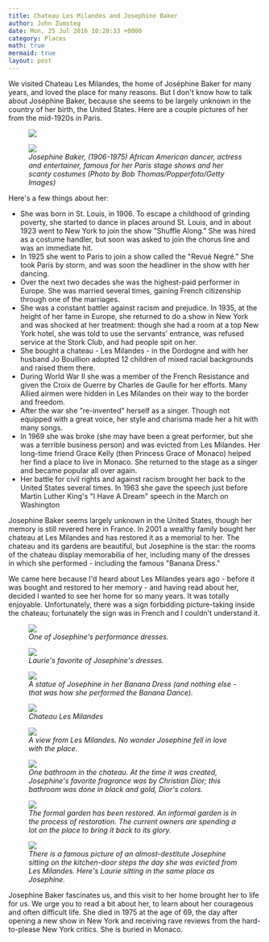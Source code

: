 ```yaml
---
title: Chateau Les Milandes and Josephine Baker
author: John Zumsteg
date: Mon, 25 Jul 2016 10:20:33 +0000
category: Places
math: true
mermaid: true
layout: post
---
```

We visited Chateau Les Milandes, the home of Joséphine Baker for many years, and loved the place for many reasons. But I don't know how to talk about Joséphine Baker, because she seems to be largely unknown in the country of her birth, the United States. Here are a couple pictures of her from the mid-1920s in Paris.

<figure>
	<img src="{{site.url}}/assets/images/2016/07/baker.png"/>
	<figcaption></figcaption>
</figure>



<figure>
	<img src="{{site.url}}/assets/images/2016/07/160519-josephine-baker-01.jpg"/>
	<figcaption><em>Josephine Baker, (1906-1975) African American dancer, actress and entertainer, famous for her Paris stage shows and her scanty costumes (Photo by Bob Thomas/Popperfoto/Getty Images)</em></figcaption>
</figure>



Here's a few things about her:
<ul>
 	<li>She was born in St. Louis, in 1906. To escape a childhood of grinding poverty, she started to dance in places around St. Louis, and in about 1923 went to New York to join the show "Shuffle Along." She was hired as a costume handler, but soon was asked to join the chorus line and was an immediate hit.</li>
 	<li>In 1925 she went to Paris to join a show called the "Revué Negré." She took Paris by storm, and was soon the headliner in the show with her dancing.</li>
 	<li>Over the next two decades she was the highest-paid performer in Europe. She was married several times, gaining French citizenship through one of the marriages.</li>
 	<li>She was a constant battler against racism and prejudice. In 1935, at the height of her fame in Europe, she returned to do a show in New York and was shocked at her treatment: though she had a room at a top New York hotel, she was told to use the servants' entrance, was refused service at the Stork Club, and had people spit on her.</li>
 	<li>She bought a chateau - Les Milandes - in the Dordogne and with her husband Jo Bouillion adopted 12 children of mixed racial backgrounds and raised them there.</li>
 	<li>During World War II she was a member of the French Resistance and given the Croix de Guerre by Charles de Gaulle for her efforts. Many Allied airmen were hidden in Les Milandes on their way to the border and freedom.</li>
 	<li>After the war she "re-invented" herself as a singer. Though not equipped with a great voice, her style and charisma made her a hit with many songs.</li>
 	<li>In 1969 she was broke (she may have been a great performer, but she was a terrible business person) and was evicted from Les Milandes. Her long-time friend Grace Kelly (then Princess Grace of Monaco) helped her find a place to live in Monaco. She returned to the stage as a singer and became popular all over again.</li>
 	<li>Her battle for civil rights and against racism brought her back to the United States several times. In 1963 she gave the speech just before Martin Luther King's "I Have A Dream" speech in the March on Washington</li>
</ul>
Josephine Baker seems largely unknown in the United States, though her memory is still revered here in France. In 2001 a wealthy family bought her chateau at Les Milandes and has restored it as a memorial to her. The chateau and its gardens are beautiful, but Josephine is the star: the rooms of the chateau display memorabilia of her, including many of the dresses in which she performed - including the famous "Banana Dress."

We came here because I'd heard about Les Milandes years ago - before it was bought and restored to her memory - and having read about her, decided I wanted to see her home for so many years. It was totally enjoyable. Unfortunately, there was a sign forbidding picture-taking inside the chateau; fortunately the sign was in French and I couldn't understand it.

<figure>
	<img src="{{site.url}}/assets/images/2016/07/DSC04901.jpg"/>
	<figcaption><em>One of Josephine's performance dresses.</em></figcaption>
</figure>



<figure>
	<img src="{{site.url}}/assets/images/2016/07/DSC04906.jpg"/>
	<figcaption><em>Laurie's favorite of Josephine's dresses.</em></figcaption>
</figure>



<figure>
	<img src="{{site.url}}/assets/images/2016/07/DSC04904.jpg"/>
	<figcaption><em>A statue of Josephine in her Banana Dress (and nothing else - that was how she performed the Banana Dance).</em></figcaption>
</figure>



<figure>
	<img src="{{site.url}}/assets/images/2016/07/DSC04934.jpg"/>
	<figcaption><em>Chateau Les Milandes</em></figcaption>
</figure>



<figure>
	<img src="{{site.url}}/assets/images/2016/07/DSC04929.jpg"/>
	<figcaption><em>A view from Les Milandes. No wonder Josephine fell in love with the place.</em></figcaption>
</figure>



<figure>
	<img src="{{site.url}}/assets/images/2016/07/DSC04907.jpg"/>
	<figcaption><em>One bathroom in the chateau. At the time it was created, Josephine's favorite fragrance was by Christian Dior; this bathroom was done in black and gold, Dior's colors.</em></figcaption>
</figure>



<figure>
	<img src="{{site.url}}/assets/images/2016/07/DSC04915.jpg"/>
	<figcaption><em>The formal garden has been restored. An informal garden is in the process of restoration. The current owners are spending a lot on the place to bring it back to its glory.</em></figcaption>
</figure>



<figure>
	<img src="{{site.url}}/assets/images/2016/07/DSC04930.jpg"/>
	<figcaption><em>There is a famous picture of an almost-destitute Josephine sitting on the kitchen-door steps the day she was evicted from Les Milandes. Here's Laurie sitting in the same place as Josephine.</em></figcaption>
</figure>



Josephine Baker fascinates us, and this visit to her home brought her to life for us. We urge you to read a bit about her, to learn about her courageous and often difficult life. She died in 1975 at the age of 69, the day after opening a new show in New York and receiving rave reviews from the hard-to-please New York critics. She is buried in Monaco.
